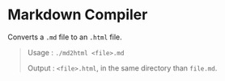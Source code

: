 # Markdown Compiler

Converts a `.md` file to an `.html` file.

> Usage : `./md2html <file>.md`
>
> Output : `<file>.html`, in the same directory than `file.md`.